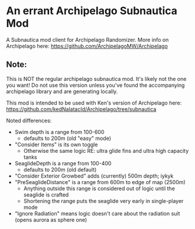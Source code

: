 # An errant Archipelago Subnautica Mod
A Subnautica mod client for Archipelago Randomizer. More info on Archipelago here: https://github.com/ArchipelagoMW/Archipelago

## Note:
This is NOT the regular archipelago subnautica mod. It's likely not the one you want!
Do not use this version unless you've found the accompanying archipelago library and are generating locally.

This mod is intended to be used with Ken's version of Archipelago here:
https://github.com/kedNalatacId/Archipelago/tree/subnautica

Noted differences:
- Swim depth is a range from 100-600
    - defaults to 200m (old "easy" mode)
- "Consider Items" is its own toggle
    - Otherwise the same logic RE: ultra glide fins and ultra high capacity tanks
- SeaglideDepth is a range from 100-400
    - defaults to 200m (old default)
- "Consider Exterior Growbed" adds (currently) 500m depth; iykyk
- "PreSeaglideDistance" is a range from 600m to edge of map (2500m)
    - Anything outside this range is considered out of logic until the seaglide is crafted
    - Shortening the range puts the seaglide very early  in single-player mode
- "Ignore Radiation" means logic doesn't care about the radiation suit (opens aurora as sphere one)
